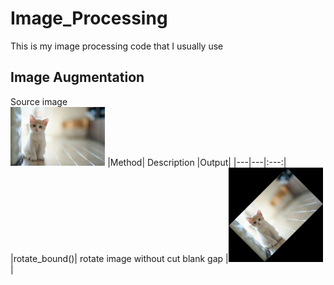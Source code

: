 # Image_Processing
This is my image processing code that I usually use  


## Image Augmentation
Source image  
<img src="https://github.com/bangpc/Image_Processing/blob/master/image/input_augmentation/cat.jpg" width="30%">
|Method|    Description    |Output|
|---|---|:---:|
|rotate_bound()| rotate image without cut blank gap          |<img src="https://github.com/bangpc/Image_Processing/blob/master/image/output_augmentation/output_rotated_bound.png" width="30%">|
